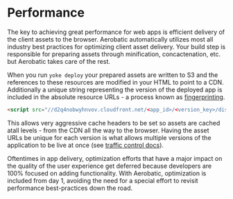 # Performance
The key to achieving great performance for web apps is efficient delivery of the client assets to the browser. Aerobatic automatically utilizes most all industry best practices for optimizing client asset delivery. Your build step is responsible for preparing assets through minification, concactenation, etc. but Aerobatic takes care of the rest. 

When you run `yoke deploy` your prepared assets are written to S3 and the references to these resources are modified in your HTML to point to a CDN. Additionally a unique string representing the version of the deployed app is included in the absolute resource URLs - a process known as [fingerprinting](https://developers.google.com/speed/docs/best-practices/caching#LeverageBrowserCaching).

```html
<script src="//d2q4nobwyhnvov.cloudfront.net/<app_id>/<version_key>/dist/app.min.js"></script>
```

This allows very aggressive cache headers to be set so assets are cached atall levels - from the CDN all the way to the browser. Having the asset URLs be unique for each version is what allows multiple versions of the application to be live at once (see [traffic control docs](/docs/traffic-control)).

Oftentimes in app delivery, optimization efforts that have a major impact on the quality of the user experience get deferred because developers are 100% focused on adding functionality. With Aerobatic,  optimization is included from day 1, avoiding the need for a special effort to revisit performance best-practices down the road.
